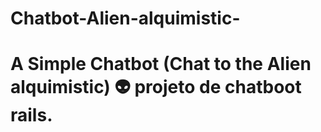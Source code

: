 # Chatbot-Alien-alquimistic-
# A Simple Chatbot (Chat to the Alien alquimistic) 👽 projeto de chatboot rails.
